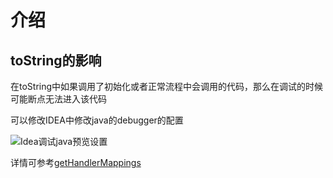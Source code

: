 # 介绍


## toString的影响

在toString中如果调用了初始化或者正常流程中会调用的代码，那么在调试的时候可能断点无法进入该代码

可以修改IDEA中修改java的debugger的配置

![Idea调试java预览设置](https://gitee.com/zengsl/picBed/raw/master/img/20201024153048.png)

详情可参考[getHandlerMappings](/back/spring/init.html#注意)

